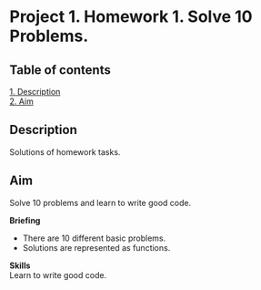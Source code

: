 # Project 1. Homework 1. Solve 10 Problems.

## Table of contents
[1. Description](https://github.com/ekaterinatao/Tutorial_projects/tree/main/project_1#description)  
[2. Aim](https://github.com/ekaterinatao/Tutorial_projects/tree/main/project_1#aim)

## Description
Solutions of homework tasks.  

## Aim
Solve 10 problems and learn to write good code.

**Briefing**  
- There are 10 different basic problems.
- Solutions are represented as functions.  

**Skills**  
Learn to write good code.